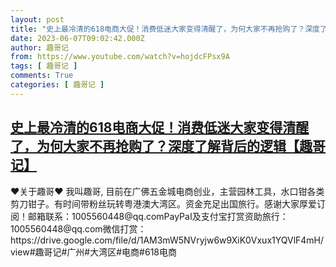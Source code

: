 ```yaml
---
layout: post
title: "史上最冷清的618电商大促！消费低迷大家变得清醒了，为何大家不再抢购了？深度了解背后的逻辑【趣哥记】"
date: 2023-06-07T09:02:42.000Z
author: 趣哥记
from: https://www.youtube.com/watch?v=hojdcFPsx9A
tags: [ 趣哥记 ]
comments: True
categories: [ 趣哥记 ]
---
```

<!--1686128562000-->
[史上最冷清的618电商大促！消费低迷大家变得清醒了，为何大家不再抢购了？深度了解背后的逻辑【趣哥记】](https://www.youtube.com/watch?v=hojdcFPsx9A)
------

<div>
♥关于趣哥♥ 我叫趣哥, 目前在广佛五金城电商创业，主营园林工具，水口钳各类剪刀钳子。有时间带粉丝玩转粤港澳大湾区。资金充足出国旅行。感谢大家厚爱订阅！邮箱联系：1005560448@qq.comPayPaI及支付宝打赏资助旅行：1005560448@qq.com微信打赏：https://drive.google.com/file/d/1AM3mW5NVryjw6w9XiK0Vxux1YQVlF4mH/view#趣哥记#广州#大湾区#电商#618电商
</div>
